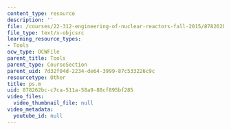 ```yaml
---
content_type: resource
description: ''
file: /courses/22-312-engineering-of-nuclear-reactors-fall-2015/878262bcc7ca511a58a988cf895bf285_ps.m
file_type: text/x-objcsrc
learning_resource_types:
- Tools
ocw_type: OCWFile
parent_title: Tools
parent_type: CourseSection
parent_uid: 7d32f04d-2234-de64-3999-87c533226c9c
resourcetype: Other
title: ps.m
uid: 878262bc-c7ca-511a-58a9-88cf895bf285
video_files:
  video_thumbnail_file: null
video_metadata:
  youtube_id: null
---
```

